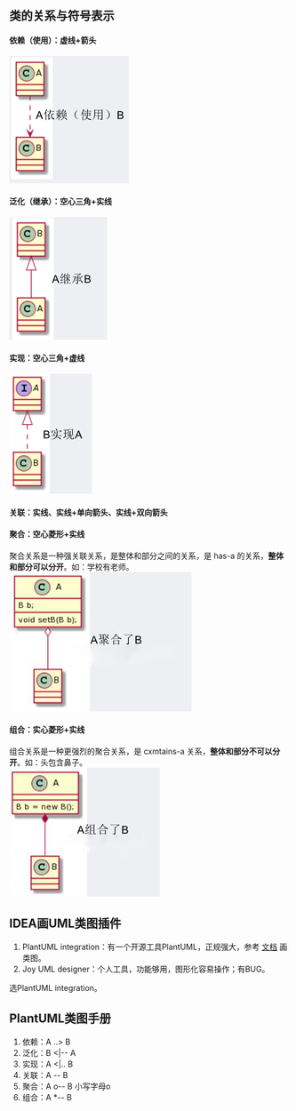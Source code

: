 ## 类的关系与符号表示
#### 依赖（使用）：虚线+箭头
![依赖](images/UML1.png)
#### 泛化（继承）：空心三角+实线
![泛化](images/UML2.png)
#### 实现：空心三角+虚线
![实现](images/UML3.png)
#### 关联：实线、实线+单向箭头、实线+双向箭头
#### 聚合：空心菱形+实线
聚合关系是一种强关联关系，是整体和部分之间的关系，是 has-a 的关系，**整体和部分可以分开**。如：学校有老师。  
![聚合](images/UML5.png)
#### 组合：实心菱形+实线
组合关系是一种更强烈的聚合关系，是 cxmtains-a 关系，**整体和部分不可以分开**。如：头包含鼻子。  
![组合](images/UML6.png)

## IDEA画UML类图插件
1. PlantUML integration：有一个开源工具PlantUML，正规强大，参考 [文档](https://plantuml.com/zh/class-diagram) 画类图。
2. Joy UML designer：个人工具，功能够用，图形化容易操作；有BUG。

选PlantUML integration。

## PlantUML类图手册
1. 依赖：A ..> B
2. 泛化：B <|-- A
3. 实现：A <|.. B
4. 关联：A -- B
5. 聚合：A o-- B 小写字母o
6. 组合：A *-- B
